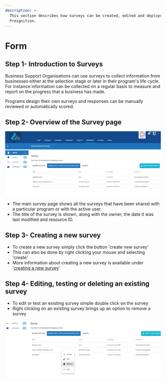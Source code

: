 ```yaml
---
description: >-
  This section describes how surveys can be created, edited and deployed in
  Preignition.
---
```


# Form

## Step 1- Introduction to Surveys

Business Support Organisations can use surveys to collect information from businesses either at the selection stage or later in their program's life cycle.  For instance information can be collected on a regular basis to measure and report on the progress that a business has made.

Programs design their own surveys and responses can be manually reviewed or automatically scored.&#x20;

## Step 2- Overview of the Survey page

![](<../../../../../.gitbook/assets/image (202).png>)

* The main survey page shows all the surveys that have been shared with a particular program or with the active user.
* The title of the survey is shown, along with the owner, the date it was last modified and resource ID.

## Step 3- Creating a new survey

* To create a new survey simply click the button 'create new survey'
* This can also be done by right clicking your mouse and selecting 'create'
* More information about creating a new survey is available under '[creating a new survey](creating-a-new-survey-beta.md)'

## Step 4- Editing, testing or deleting an existing survey

* To edit or test an existing survey simple double click on the survey&#x20;
* Right clicking on an existing survey brings up an option to remove a survey

![](<../../../../../.gitbook/assets/image (203).png>)

###
